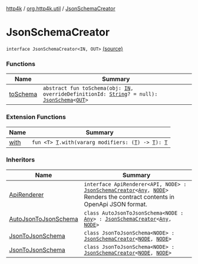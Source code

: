 [http4k](../../index.md) / [org.http4k.util](../index.md) / [JsonSchemaCreator](./index.md)

# JsonSchemaCreator

`interface JsonSchemaCreator<IN, OUT>` [(source)](https://github.com/http4k/http4k/blob/master/http4k-core/src/main/kotlin/org/http4k/util/JsonSchemaCreator.kt#L3)

### Functions

| Name | Summary |
|---|---|
| [toSchema](to-schema.md) | `abstract fun toSchema(obj: `[`IN`](index.md#IN)`, overrideDefinitionId: `[`String`](https://kotlinlang.org/api/latest/jvm/stdlib/kotlin/-string/index.html)`? = null): `[`JsonSchema`](../-json-schema/index.md)`<`[`OUT`](index.md#OUT)`>` |

### Extension Functions

| Name | Summary |
|---|---|
| [with](../../org.http4k.core/with.md) | `fun <T> `[`T`](../../org.http4k.core/with.md#T)`.with(vararg modifiers: (`[`T`](../../org.http4k.core/with.md#T)`) -> `[`T`](../../org.http4k.core/with.md#T)`): `[`T`](../../org.http4k.core/with.md#T) |

### Inheritors

| Name | Summary |
|---|---|
| [ApiRenderer](../../org.http4k.contract.openapi/-api-renderer/index.md) | `interface ApiRenderer<API, NODE> : `[`JsonSchemaCreator`](./index.md)`<`[`Any`](https://kotlinlang.org/api/latest/jvm/stdlib/kotlin/-any/index.html)`, `[`NODE`](../../org.http4k.contract.openapi/-api-renderer/index.md#NODE)`>`<br>Renders the contract contents in OpenApi JSON format. |
| [AutoJsonToJsonSchema](../../org.http4k.contract.openapi.v3/-auto-json-to-json-schema/index.md) | `class AutoJsonToJsonSchema<NODE : `[`Any`](https://kotlinlang.org/api/latest/jvm/stdlib/kotlin/-any/index.html)`> : `[`JsonSchemaCreator`](./index.md)`<`[`Any`](https://kotlinlang.org/api/latest/jvm/stdlib/kotlin/-any/index.html)`, `[`NODE`](../../org.http4k.contract.openapi.v3/-auto-json-to-json-schema/index.md#NODE)`>` |
| [JsonToJsonSchema](../../org.http4k.contract.openapi.v2/-json-to-json-schema/index.md) | `class JsonToJsonSchema<NODE> : `[`JsonSchemaCreator`](./index.md)`<`[`NODE`](../../org.http4k.contract.openapi.v2/-json-to-json-schema/index.md#NODE)`, `[`NODE`](../../org.http4k.contract.openapi.v2/-json-to-json-schema/index.md#NODE)`>` |
| [JsonToJsonSchema](../../org.http4k.contract.openapi.v3/-json-to-json-schema/index.md) | `class JsonToJsonSchema<NODE> : `[`JsonSchemaCreator`](./index.md)`<`[`NODE`](../../org.http4k.contract.openapi.v3/-json-to-json-schema/index.md#NODE)`, `[`NODE`](../../org.http4k.contract.openapi.v3/-json-to-json-schema/index.md#NODE)`>` |
